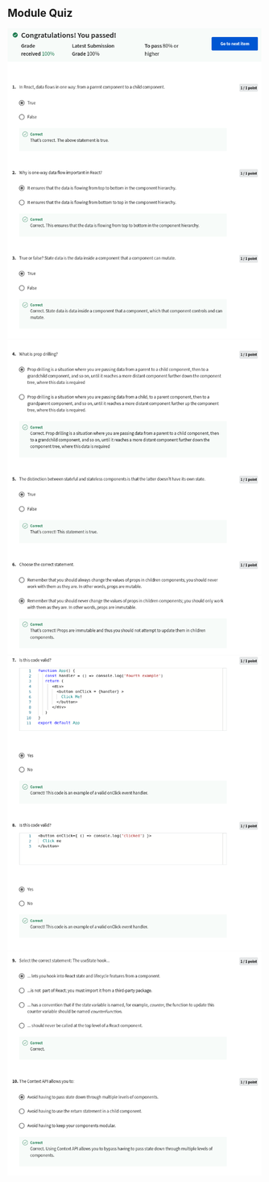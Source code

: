 ## Module Quiz

![](/C5-React-Basics/week2/module-quiz-data-and-state/ss1.png)
![](/C5-React-Basics/week2/module-quiz-data-and-state/ss2.png)
![](/C5-React-Basics/week2/module-quiz-data-and-state/ss3.png)
![](/C5-React-Basics/week2/module-quiz-data-and-state/ss4.png)